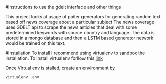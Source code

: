 #Instructions to use the gdelt interface and other things

This project looks at usage of poiter generators for generating random text based off news coverage about a particular subject 
The news coverage uses GDELT api to scrape the news articles that deal with some predetermined keywords with source country and language. 
The data is stored in a mongo database and then a LSTM based generator network would be trained on this text. 

#Installation 
To install I recommend using virtualenv to sandbox the installation.
To install virtualenv forllow this [link](https://virtualenv.pypa.io/en/stable/installation/)

Once Virtual env is stalled, create an environment by 
```shell 
virtualenv .env
```

